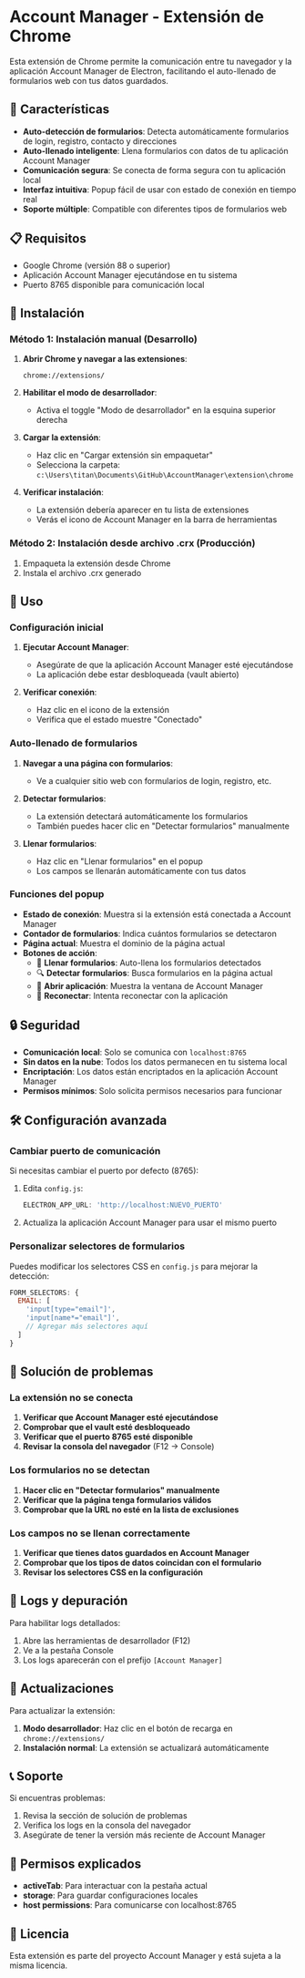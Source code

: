 # Account Manager - Extensión de Chrome

Esta extensión de Chrome permite la comunicación entre tu navegador y la aplicación Account Manager de Electron, facilitando el auto-llenado de formularios web con tus datos guardados.

## 🚀 Características

- **Auto-detección de formularios**: Detecta automáticamente formularios de login, registro, contacto y direcciones
- **Auto-llenado inteligente**: Llena formularios con datos de tu aplicación Account Manager
- **Comunicación segura**: Se conecta de forma segura con tu aplicación local
- **Interfaz intuitiva**: Popup fácil de usar con estado de conexión en tiempo real
- **Soporte múltiple**: Compatible con diferentes tipos de formularios web

## 📋 Requisitos

- Google Chrome (versión 88 o superior)
- Aplicación Account Manager ejecutándose en tu sistema
- Puerto 8765 disponible para comunicación local

## 🔧 Instalación

### Método 1: Instalación manual (Desarrollo)

1. **Abrir Chrome y navegar a las extensiones**:
   ```
   chrome://extensions/
   ```

2. **Habilitar el modo de desarrollador**:
   - Activa el toggle "Modo de desarrollador" en la esquina superior derecha

3. **Cargar la extensión**:
   - Haz clic en "Cargar extensión sin empaquetar"
   - Selecciona la carpeta: `c:\Users\titan\Documents\GitHub\AccountManager\extension\chrome`

4. **Verificar instalación**:
   - La extensión debería aparecer en tu lista de extensiones
   - Verás el icono de Account Manager en la barra de herramientas

### Método 2: Instalación desde archivo .crx (Producción)

1. Empaqueta la extensión desde Chrome
2. Instala el archivo .crx generado

## 🎯 Uso

### Configuración inicial

1. **Ejecutar Account Manager**:
   - Asegúrate de que la aplicación Account Manager esté ejecutándose
   - La aplicación debe estar desbloqueada (vault abierto)

2. **Verificar conexión**:
   - Haz clic en el icono de la extensión
   - Verifica que el estado muestre "Conectado"

### Auto-llenado de formularios

1. **Navegar a una página con formularios**:
   - Ve a cualquier sitio web con formularios de login, registro, etc.

2. **Detectar formularios**:
   - La extensión detectará automáticamente los formularios
   - También puedes hacer clic en "Detectar formularios" manualmente

3. **Llenar formularios**:
   - Haz clic en "Llenar formularios" en el popup
   - Los campos se llenarán automáticamente con tus datos

### Funciones del popup

- **Estado de conexión**: Muestra si la extensión está conectada a Account Manager
- **Contador de formularios**: Indica cuántos formularios se detectaron
- **Página actual**: Muestra el dominio de la página actual
- **Botones de acción**:
  - 🔐 **Llenar formularios**: Auto-llena los formularios detectados
  - 🔍 **Detectar formularios**: Busca formularios en la página actual
  - 🚀 **Abrir aplicación**: Muestra la ventana de Account Manager
  - 🔗 **Reconectar**: Intenta reconectar con la aplicación

## 🔒 Seguridad

- **Comunicación local**: Solo se comunica con `localhost:8765`
- **Sin datos en la nube**: Todos los datos permanecen en tu sistema local
- **Encriptación**: Los datos están encriptados en la aplicación Account Manager
- **Permisos mínimos**: Solo solicita permisos necesarios para funcionar

## 🛠️ Configuración avanzada

### Cambiar puerto de comunicación

Si necesitas cambiar el puerto por defecto (8765):

1. Edita `config.js`:
   ```javascript
   ELECTRON_APP_URL: 'http://localhost:NUEVO_PUERTO'
   ```

2. Actualiza la aplicación Account Manager para usar el mismo puerto

### Personalizar selectores de formularios

Puedes modificar los selectores CSS en `config.js` para mejorar la detección:

```javascript
FORM_SELECTORS: {
  EMAIL: [
    'input[type="email"]',
    'input[name*="email"]',
    // Agregar más selectores aquí
  ]
}
```

## 🐛 Solución de problemas

### La extensión no se conecta

1. **Verificar que Account Manager esté ejecutándose**
2. **Comprobar que el vault esté desbloqueado**
3. **Verificar que el puerto 8765 esté disponible**
4. **Revisar la consola del navegador** (F12 → Console)

### Los formularios no se detectan

1. **Hacer clic en "Detectar formularios" manualmente**
2. **Verificar que la página tenga formularios válidos**
3. **Comprobar que la URL no esté en la lista de exclusiones**

### Los campos no se llenan correctamente

1. **Verificar que tienes datos guardados en Account Manager**
2. **Comprobar que los tipos de datos coincidan con el formulario**
3. **Revisar los selectores CSS en la configuración**

## 📝 Logs y depuración

Para habilitar logs detallados:

1. Abre las herramientas de desarrollador (F12)
2. Ve a la pestaña Console
3. Los logs aparecerán con el prefijo `[Account Manager]`

## 🔄 Actualizaciones

Para actualizar la extensión:

1. **Modo desarrollador**: Haz clic en el botón de recarga en `chrome://extensions/`
2. **Instalación normal**: La extensión se actualizará automáticamente

## 📞 Soporte

Si encuentras problemas:

1. Revisa la sección de solución de problemas
2. Verifica los logs en la consola del navegador
3. Asegúrate de tener la versión más reciente de Account Manager

## 🔐 Permisos explicados

- **activeTab**: Para interactuar con la pestaña actual
- **storage**: Para guardar configuraciones locales
- **host permissions**: Para comunicarse con localhost:8765

## 📄 Licencia

Esta extensión es parte del proyecto Account Manager y está sujeta a la misma licencia.
